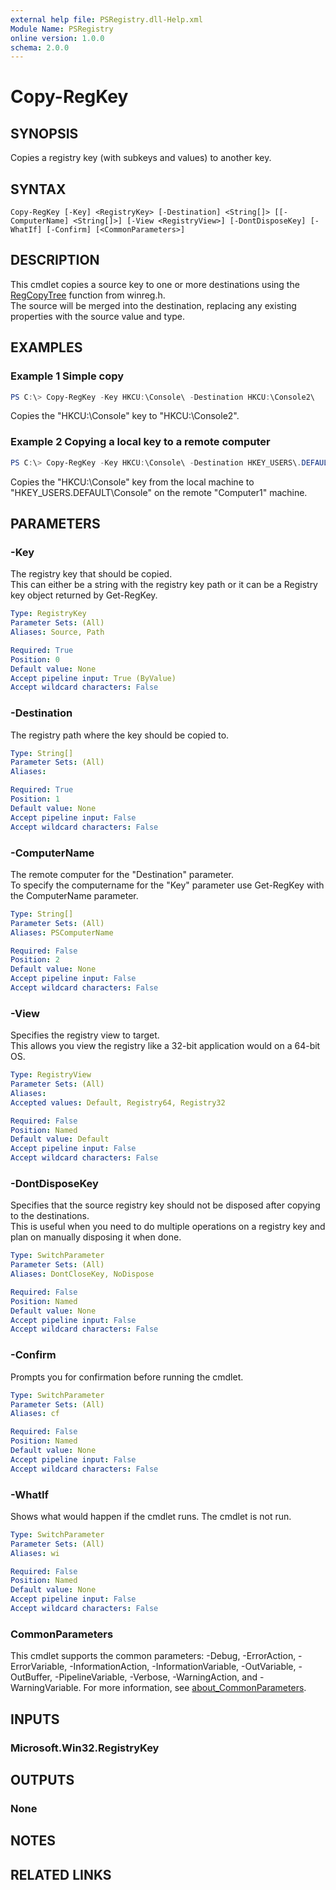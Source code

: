 ```yaml
---
external help file: PSRegistry.dll-Help.xml
Module Name: PSRegistry
online version: 1.0.0
schema: 2.0.0
---
```


# Copy-RegKey

## SYNOPSIS
Copies a registry key (with subkeys and values) to another key.

## SYNTAX

```
Copy-RegKey [-Key] <RegistryKey> [-Destination] <String[]> [[-ComputerName] <String[]>] [-View <RegistryView>] [-DontDisposeKey] [-WhatIf] [-Confirm] [<CommonParameters>]
```

## DESCRIPTION
This cmdlet copies a source key to one or more destinations using the [RegCopyTree](https://docs.microsoft.com/en-us/windows/win32/api/winreg/nf-winreg-regcopytreea) function from winreg.h.  
The source will be merged into the destination, replacing any existing properties with the source value and type.

## EXAMPLES

### Example 1 Simple copy
```powershell
PS C:\> Copy-RegKey -Key HKCU:\Console\ -Destination HKCU:\Console2\
```

Copies the "HKCU:\Console" key to "HKCU:\Console2".

### Example 2 Copying a local key to a remote computer
```powershell
PS C:\> Copy-RegKey -Key HKCU:\Console\ -Destination HKEY_USERS\.DEFAULT\Console -ComputerName Computer1
```

Copies the "HKCU:\Console" key from the local machine to "HKEY_USERS\.DEFAULT\Console" on the remote "Computer1" machine.

## PARAMETERS

### -Key
The registry key that should be copied.  
This can either be a string with the registry key path or it can be a Registry key object returned by Get-RegKey.

```yaml
Type: RegistryKey
Parameter Sets: (All)
Aliases: Source, Path

Required: True
Position: 0
Default value: None
Accept pipeline input: True (ByValue)
Accept wildcard characters: False
```

### -Destination
The registry path where the key should be copied to.

```yaml
Type: String[]
Parameter Sets: (All)
Aliases:

Required: True
Position: 1
Default value: None
Accept pipeline input: False
Accept wildcard characters: False
```

### -ComputerName
The remote computer for the "Destination" parameter.  
To specify the computername for the "Key" parameter use Get-RegKey with the ComputerName parameter.

```yaml
Type: String[]
Parameter Sets: (All)
Aliases: PSComputerName

Required: False
Position: 2
Default value: None
Accept pipeline input: False
Accept wildcard characters: False
```

### -View
Specifies the registry view to target.  
This allows you view the registry like a 32-bit application would on a 64-bit OS.

```yaml
Type: RegistryView
Parameter Sets: (All)
Aliases:
Accepted values: Default, Registry64, Registry32

Required: False
Position: Named
Default value: Default
Accept pipeline input: False
Accept wildcard characters: False
```

### -DontDisposeKey
Specifies that the source registry key should not be disposed after copying to the destinations.  
This is useful when you need to do multiple operations on a registry key and plan on manually disposing it when done.

```yaml
Type: SwitchParameter
Parameter Sets: (All)
Aliases: DontCloseKey, NoDispose

Required: False
Position: Named
Default value: None
Accept pipeline input: False
Accept wildcard characters: False
```



### -Confirm
Prompts you for confirmation before running the cmdlet.

```yaml
Type: SwitchParameter
Parameter Sets: (All)
Aliases: cf

Required: False
Position: Named
Default value: None
Accept pipeline input: False
Accept wildcard characters: False
```



### -WhatIf
Shows what would happen if the cmdlet runs.
The cmdlet is not run.

```yaml
Type: SwitchParameter
Parameter Sets: (All)
Aliases: wi

Required: False
Position: Named
Default value: None
Accept pipeline input: False
Accept wildcard characters: False
```

### CommonParameters
This cmdlet supports the common parameters: -Debug, -ErrorAction, -ErrorVariable, -InformationAction, -InformationVariable, -OutVariable, -OutBuffer, -PipelineVariable, -Verbose, -WarningAction, and -WarningVariable. For more information, see [about_CommonParameters](http://go.microsoft.com/fwlink/?LinkID=113216).

## INPUTS

### Microsoft.Win32.RegistryKey

## OUTPUTS

### None
## NOTES

## RELATED LINKS

